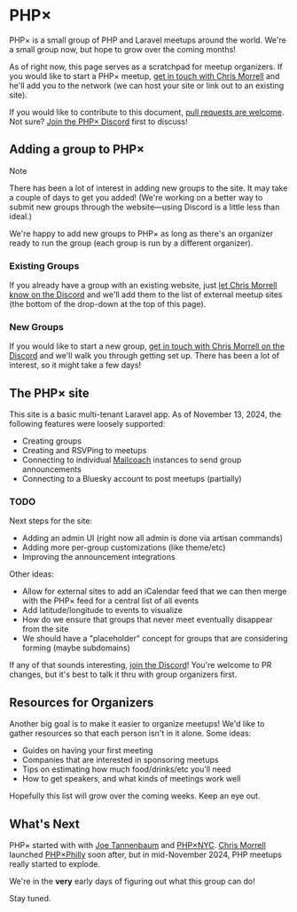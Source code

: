 
# PHP×

PHP× is a small group of PHP and Laravel meetups around the world. We're a small group now,
but hope to grow over the coming months!

As of right now, this page serves as a scratchpad for meetup organizers. If you would like
to start a PHP× meetup, [get in touch with Chris Morrell](https://bsky.app/profile/cmorrell.com)
and he'll add you to the network (we can host your site or link out to an existing site).

If you would like to contribute to this document, [pull requests are welcome](https://github.com/phpx-foundation/website/blob/main/resources/markdown/world.md).
Not sure? [Join the PHP× Discord](https://discord.gg/wMy6Eeuwbu) first to discuss!

## Adding a group to PHP×

> [!note]
> There has been a lot of interest in adding new groups to the site. It may take a couple
> of days to get you added! (We're working on a better way to submit new groups through
> the website—using Discord is a little less than ideal.)

We're happy to add new groups to PHP× as long as there's an organizer ready to run the
group (each group is run by a different organizer).

### Existing Groups

If you already have a group with an existing website, just [let Chris Morrell know on the Discord](https://discord.gg/wMy6Eeuwbu)
and we'll add them to the list of external meetup sites (the bottom of the drop-down at the top of this page).

### New Groups

If you would like to start a new group, [get in touch with Chris Morrell on the Discord](https://discord.gg/wMy6Eeuwbu)
and we'll walk you through getting set up. There has been a lot of interest, so it might take a few days!

## The PHP× site

This site is a basic multi-tenant Laravel app. As of November 13, 2024, the following
features were loosely supported:

- Creating groups
- Creating and RSVPing to meetups
- Connecting to individual [Mailcoach](https://www.mailcoach.app/) instances to send group announcements
- Connecting to a Bluesky account to post meetups (partially)

### TODO

Next steps for the site:

- Adding an admin UI (right now all admin is done via artisan commands)
- Adding more per-group customizations (like theme/etc)
- Improving the announcement integrations

Other ideas:

- Allow for external sites to add an iCalendar feed that we can then merge with the PHP× feed for a central list of all events
- Add latitude/longitude to events to visualize
- How do we ensure that groups that never meet eventually disappear from the site
- We should have a "placeholder" concept for groups that are considering forming (maybe subdomains)

If any of that sounds interesting, [join the Discord](https://discord.gg/wMy6Eeuwbu)! You're welcome
to PR changes, but it's best to talk it thru with group organizers first.

## Resources for Organizers

Another big goal is to make it easier to organize meetups! We'd like to gather resources
so that each person isn't in it alone. Some ideas:

- Guides on having your first meeting
- Companies that are interested in sponsoring meetups
- Tips on estimating how much food/drinks/etc you'll need
- How to get speakers, and what kinds of meetings work well

Hopefully this list will grow over the coming weeks. Keep an eye out.

## What's Next

PHP× started with with [Joe Tannenbaum](https://bsky.app/profile/joe.codes) and 
[PHP×NYC](https://phpxnyc.com/). [Chris Morrell](https://bsky.app/profile/cmorrell.com) 
launched [PHP×Philly](https://phpxphilly.com/) soon after, but in mid-November 2024, 
PHP meetups really started to explode.

We're in the **very** early days of figuring out what this group can do!

Stay tuned.
